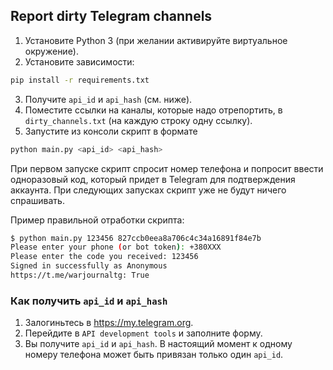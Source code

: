 ## Report dirty Telegram channels

1. Установите Python 3 (при желании активируйте виртуальное окружение).
2. Установите зависимости:
```bash
pip install -r requirements.txt
```
3. Получите `api_id` и `api_hash` (см. ниже).
4. Поместите ссылки на каналы, которые надо отрепортить, в `dirty_channels.txt` (на каждую строку одну ссылку).
5. Запустите из консоли скрипт в формате
```bash
python main.py <api_id> <api_hash>
```
При первом запуске скрипт спросит номер телефона и попросит ввести одноразовый код, который придет в Telegram
для подтверждения аккаунта. При следующих запусках скрипт уже не будут ничего спрашивать.

Пример правильной отработки скрипта:
```bash
$ python main.py 123456 827ccb0eea8a706c4c34a16891f84e7b
Please enter your phone (or bot token): +380XXX
Please enter the code you received: 123456
Signed in successfully as Anonymous
https://t.me/warjournaltg: True
```

###  Как получить `api_id` и `api_hash`
1. Залогиньтесь в https://my.telegram.org.
2. Перейдите в `API development tools` и заполните форму.
3. Вы получите `api_id` и `api_hash`. В настоящий момент к одному номеру телефона может быть привязан только один `api_id`.